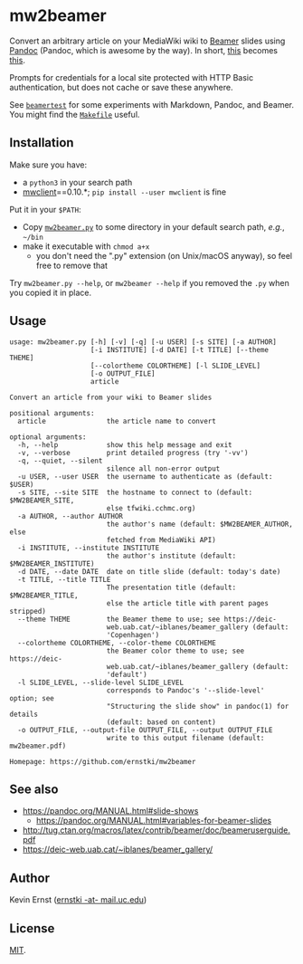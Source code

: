 # mw2beamer

Convert an arbitrary article on your MediaWiki wiki to [Beamer][] slides using
[Pandoc][] (Pandoc, which is awesome by the way). In short, [this][wikitext]
becomes [this][pdf].

Prompts for credentials for a local site protected with HTTP Basic
authentication, but does not cache or save these anywhere.

See [`beamertest`](beamertest) for some experiments with Markdown, Pandoc, and
Beamer. You might find the [`Makefile`](beamertest/Makefile) useful.

## Installation

Make sure you have:

* a `python3` in your search path
* [mwclient][]==0.10.*; `pip install --user mwclient` is fine

Put it in your `$PATH`:

* Copy [`mw2beamer.py`](https://raw.githubusercontent.com/ernstki/mw2beamer/master/mw2beamer/mw2beamer.py)
to some directory in your default search path, _e.g._, `~/bin`
* make it executable with `chmod a+x`
    * you don't need the ".py" extension (on Unix/macOS anyway), so feel free
      to remove that

Try `mw2beamer.py --help`, or `mw2beamer --help` if you removed the `.py` when
you copied it in place.

## Usage

```
usage: mw2beamer.py [-h] [-v] [-q] [-u USER] [-s SITE] [-a AUTHOR]
                    [-i INSTITUTE] [-d DATE] [-t TITLE] [--theme THEME]
                    [--colortheme COLORTHEME] [-l SLIDE_LEVEL]
                    [-o OUTPUT_FILE]
                    article

Convert an article from your wiki to Beamer slides

positional arguments:
  article               the article name to convert

optional arguments:
  -h, --help            show this help message and exit
  -v, --verbose         print detailed progress (try '-vv')
  -q, --quiet, --silent
                        silence all non-error output
  -u USER, --user USER  the username to authenticate as (default: $USER)
  -s SITE, --site SITE  the hostname to connect to (default: $MW2BEAMER_SITE,
                        else tfwiki.cchmc.org)
  -a AUTHOR, --author AUTHOR
                        the author's name (default: $MW2BEAMER_AUTHOR, else
                        fetched from MediaWiki API)
  -i INSTITUTE, --institute INSTITUTE
                        the author's institute (default: $MW2BEAMER_INSTITUTE)
  -d DATE, --date DATE  date on title slide (default: today's date)
  -t TITLE, --title TITLE
                        The presentation title (default: $MW2BEAMER_TITLE,
                        else the article title with parent pages stripped)
  --theme THEME         the Beamer theme to use; see https://deic-
                        web.uab.cat/~iblanes/beamer_gallery (default:
                        'Copenhagen')
  --colortheme COLORTHEME, --color-theme COLORTHEME
                        the Beamer color theme to use; see https://deic-
                        web.uab.cat/~iblanes/beamer_gallery (default:
                        'default')
  -l SLIDE_LEVEL, --slide-level SLIDE_LEVEL
                        corresponds to Pandoc's '--slide-level' option; see
                        "Structuring the slide show" in pandoc(1) for details
                        (default: based on content)
  -o OUTPUT_FILE, --output-file OUTPUT_FILE, --output OUTPUT_FILE
                        write to this output filename (default: mw2beamer.pdf)

Homepage: https://github.com/ernstki/mw2beamer
```

## See also

* <https://pandoc.org/MANUAL.html#slide-shows>
    * <https://pandoc.org/MANUAL.html#variables-for-beamer-slides>
* <http://tug.ctan.org/macros/latex/contrib/beamer/doc/beameruserguide.pdf>
* <https://deic-web.uab.cat/~iblanes/beamer_gallery/>

## Author

Kevin Ernst ([ernstki -at- mail.uc.edu](mailto:ernstki%20-at-%20mail.uc.edu))

## License

[MIT](LICENSE).

[beamer]: https://www.ctan.org/pkg/beamer
[pandoc]: https://pandoc.org/
[wikitext]: mw2beamer/example.wiki_
[pdf]: https://raw.githubusercontent.com/ernstki/mw2beamer/master/mw2beamer/example.pdf
[mwclient]: https://github.com/mwclient/mwclient
